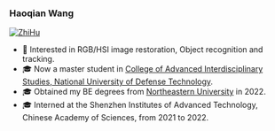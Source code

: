 ### Haoqian Wang     
[![ZhiHu](https://img.shields.io/badge/ZhiHu-知乎-blue)](https://www.zhihu.com/people/wanghaoq-23) 

- 🔬 Interested in RGB/HSI image restoration, Object recognition and tracking.
- 🎓 Now a master student in [College of Advanced Interdisciplinary Studies, National University of Defense Technology](https://english.nudt.edu.cn/nav/Academics/CollegesandInstitutes/index.htm).
- 🎓 Obtained my BE degrees from [Northeastern University](https://english.neu.edu.cn/) in 2022.
- 🎓 Interned at the Shenzhen Institutes of Advanced Technology, Chinese Academy of Sciences, from 2021 to 2022.


